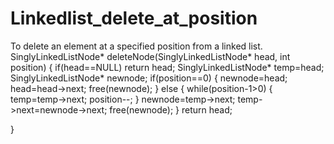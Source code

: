 # Linkedlist_delete_at_position
To delete an element at a specified position from a linked list.
SinglyLinkedListNode* deleteNode(SinglyLinkedListNode* head, int position) {
if(head==NULL)
return head;
SinglyLinkedListNode* temp=head;
SinglyLinkedListNode* newnode;
if(position==0)
{
    newnode=head;
    head=head->next;
    free(newnode);
}
else 
{
while(position-1>0)
{
    temp=temp->next;
    position--;
}
newnode=temp->next;
temp->next=newnode->next;
free(newnode);
}
return head;

}
